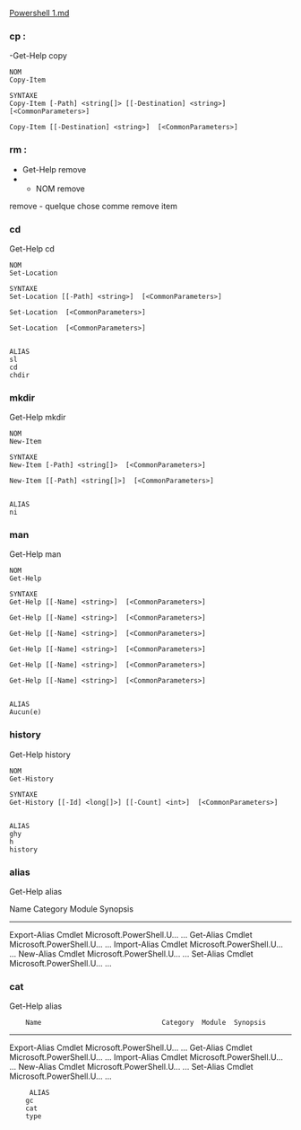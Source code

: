 [Powershell 1.md](https://github.com/user-attachments/files/23175475/Powershell.1.md)

### cp : 
-Get-Help copy

	NOM
    Copy-Item

	SYNTAXE
    Copy-Item [-Path] <string[]> [[-Destination] <string>]  [<CommonParameters>]

    Copy-Item [[-Destination] <string>]  [<CommonParameters>]
    

### rm :

- Get-Help remove     
- 
	- NOM 
	 remove 

remove - quelque chose  comme remove item




### cd

 Get-Help  cd

	NOM
    Set-Location

	SYNTAXE
    Set-Location [[-Path] <string>]  [<CommonParameters>]

    Set-Location  [<CommonParameters>]

    Set-Location  [<CommonParameters>]


	ALIAS
    sl
    cd
    chdir
    

### mkdir 
 Get-Help mkdir

	NOM
    New-Item

	SYNTAXE
    New-Item [-Path] <string[]>  [<CommonParameters>]

    New-Item [[-Path] <string[]>]  [<CommonParameters>]


	ALIAS
    ni


###  man
Get-Help man

	NOM
    Get-Help

	SYNTAXE
    Get-Help [[-Name] <string>]  [<CommonParameters>]

    Get-Help [[-Name] <string>]  [<CommonParameters>]

    Get-Help [[-Name] <string>]  [<CommonParameters>]

    Get-Help [[-Name] <string>]  [<CommonParameters>]

    Get-Help [[-Name] <string>]  [<CommonParameters>]

    Get-Help [[-Name] <string>]  [<CommonParameters>]


	ALIAS
    Aucun(e)

### history

Get-Help history

	NOM
    Get-History

	SYNTAXE
    Get-History [[-Id] <long[]>] [[-Count] <int>]  [<CommonParameters>]


	ALIAS
    ghy
    h
    history



### alias

 Get-Help alias

Name                              Category  Module                    Synopsis
----                              --------  ------                    --------
Export-Alias                      Cmdlet    Microsoft.PowerShell.U... ...
Get-Alias                         Cmdlet    Microsoft.PowerShell.U... ...
Import-Alias                      Cmdlet    Microsoft.PowerShell.U... ...
New-Alias                         Cmdlet    Microsoft.PowerShell.U... ...
Set-Alias                         Cmdlet    Microsoft.PowerShell.U... ...




### cat

 Get-Help alias

		Name                              Category  Module  Synopsis
----                              --------  ------                    --------
Export-Alias                      Cmdlet    Microsoft.PowerShell.U... ...
Get-Alias                         Cmdlet    Microsoft.PowerShell.U... ...
Import-Alias                      Cmdlet    Microsoft.PowerShell.U... ...
New-Alias                         Cmdlet    Microsoft.PowerShell.U... ...
Set-Alias                         Cmdlet    Microsoft.PowerShell.U... ...

		 ALIAS
	    gc
	    cat
	    type
